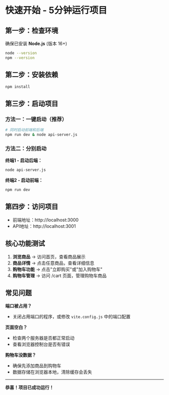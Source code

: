 # 快速开始 - 5分钟运行项目

## 第一步：检查环境
确保已安装 **Node.js** (版本 16+)
```bash
node --version
npm --version
```

## 第二步：安装依赖
```bash
npm install
```

## 第三步：启动项目

### 方法一：一键启动（推荐）
```bash
# 同时启动前端和后端
npm run dev & node api-server.js
```

### 方法二：分别启动
**终端1 - 启动后端：**
```bash
node api-server.js
```

**终端2 - 启动前端：**
```bash
npm run dev
```

## 第四步：访问项目
- 前端地址：http://localhost:3000
- API地址：http://localhost:3001

## 核心功能测试

1. **浏览商品** → 访问首页，查看商品展示
2. **商品详情** → 点击任意商品，查看详细信息
3. **购物车功能** → 点击"立即购买"或"加入购物车"
4. **购物车管理** → 访问 /cart 页面，管理购物车商品

## 常见问题

**端口被占用？**
- 关闭占用端口的程序，或修改 `vite.config.js` 中的端口配置

**页面空白？**
- 检查两个服务器是否都正常启动
- 查看浏览器控制台是否有错误

**购物车没数据？**
- 确保先添加商品到购物车
- 数据存储在浏览器本地，清除缓存会丢失

---
**恭喜！项目已成功运行！**